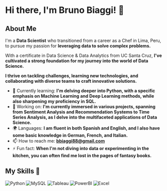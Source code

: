 # Hi there, I'm Bruno Biaggi! 👋

## About Me

I'm a **Data Scientist** who transitioned from a career as a Chef in Lima, Peru, to pursue my passion for **leveraging data to solve complex problems.** 

With a certificate in Data Science & Data Analytics from UC Santa Cruz, **I've cultivated a strong foundation for my journey into the world of Data Science.**

**I thrive on tackling challenges, learning new technologies, and collaborating with diverse teams to craft innovative solutions.**

- 🌱 Currently learning: **I'm delving deeper into Python, with a specific emphasis on Machine Learning and Deep Learning methods, while also sharpening my proficiency in SQL.**
- 🔭 Working on: **I'm currently immersed in various projects, spanning from Sentiment Analysis and Recommendation Systems to Time Series Analysis, as I delve into the multifaceted applications of Data Science.**
- 🌍 Languages: **I am fluent in both Spanish and English, and I also have some basic knowledge in German, French, and Italian.**
- 📫 How to reach me: **bbiaggi88@gmail.com**
- ⚡ Fun fact: **When I'm not diving into data or experimenting in the kitchen, you can often find me lost in the pages of fantasy books.**

## My Skills 🧠

![Python](https://img.shields.io/badge/Python-FFD43B?style=for-the-badge&logo=python&logoColor=blue)
![MySQL](https://img.shields.io/badge/MySQL-005C84?style=for-the-badge&logo=mysql&logoColor=white)
![Tableau](https://img.shields.io/badge/Tableau-E97627?style=for-the-badge&logo=Tableau&logoColor=white)
![PowerBI](https://img.shields.io/badge/PowerBI-F2C811?style=for-the-badge&logo=Power%20BI&logoColor=white)
![Excel](https://img.shields.io/badge/Microsoft_Excel-217346?style=for-the-badge&logo=microsoft-excel&logoColor=white)

<!---
bbiaggi88/bbiaggi88 is a ✨ special ✨ repository because its `README.md` (this file) appears on your GitHub profile.
You can click the Preview link to take a look at your changes.
--->
